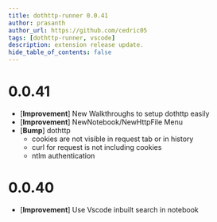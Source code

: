 ```yaml
---
title: dothttp-runner 0.0.41
author: prasanth
author_url: https://github.com/cedric05
tags: [dothttp-runner, vscode]
description: extension release update.
hide_table_of_contents: false
---
```


# 0.0.41
- [**Improvement**] New Walkthroughs to setup dothttp easily
- [**Improvement**] NewNotebook/NewHttpFile Menu
- [**Bump**] dothttp
    - cookies are not visible in request tab or in history
    - curl for request is not including cookies
    - ntlm authentication

# 0.0.40
- [**Improvement**] Use Vscode inbuilt search in notebook